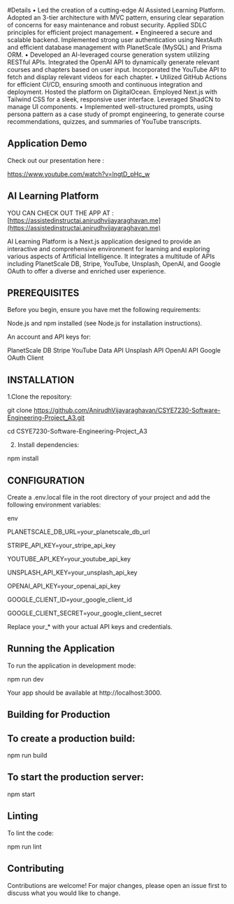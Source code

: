 #Details
•	Led the creation of a cutting-edge AI Assisted Learning Platform. Adopted an 3-tier architecture with MVC pattern, ensuring clear separation of concerns for easy maintenance and robust security. Applied SDLC principles for efficient project management.
•	Engineered a secure and scalable backend. Implemented strong user authentication using NextAuth and efficient database management with PlanetScale (MySQL) and Prisma ORM.
•	Developed an AI-leveraged course generation system utilizing RESTful APIs. Integrated the OpenAI API to dynamically generate relevant courses and chapters based on user input. Incorporated the YouTube API to fetch and display relevant videos for each chapter.
•	Utilized GitHub Actions for efficient CI/CD, ensuring smooth and continuous integration and deployment. Hosted the platform on DigitalOcean. Employed Next.js with Tailwind CSS for a sleek, responsive user interface. Leveraged ShadCN to manage UI components.
•	Implemented well-structured prompts, using persona pattern as a case study of prompt engineering, to generate course recommendations, quizzes, and summaries of YouTube transcripts.

## Application Demo
Check out our presentation here : 

https://www.youtube.com/watch?v=lngtD_pHc_w

## AI Learning Platform
YOU CAN CHECK OUT THE APP AT  : [https://assistedinstructai.anirudhvijayaraghavan.me](https://assistedinstructai.anirudhvijayaraghavan.me)

AI Learning Platform is a Next.js application designed to provide an interactive and comprehensive environment for learning and exploring various aspects of Artificial Intelligence. It integrates a multitude of APIs including PlanetScale DB, Stripe, YouTube, Unsplash, OpenAI, and Google OAuth to offer a diverse and enriched user experience.

## PREREQUISITES

Before you begin, ensure you have met the following requirements:

Node.js and npm installed (see Node.js for installation instructions).

An account and API keys for:

PlanetScale DB
Stripe
YouTube Data API
Unsplash API
OpenAI API
Google OAuth Client

## INSTALLATION

1.Clone the repository:

git clone https://github.com/AnirudhVijayaraghavan/CSYE7230-Software-Engineering-Project_A3.git

cd CSYE7230-Software-Engineering-Project_A3

2. Install dependencies:

npm install


## CONFIGURATION

Create a .env.local file in the root directory of your project and add the following environment variables:

env

PLANETSCALE_DB_URL=your_planetscale_db_url

STRIPE_API_KEY=your_stripe_api_key

YOUTUBE_API_KEY=your_youtube_api_key

UNSPLASH_API_KEY=your_unsplash_api_key

OPENAI_API_KEY=your_openai_api_key

GOOGLE_CLIENT_ID=your_google_client_id

GOOGLE_CLIENT_SECRET=your_google_client_secret

Replace your_* with your actual API keys and credentials.

## Running the Application

To run the application in development mode:

npm run dev

Your app should be available at http://localhost:3000.

## Building for Production

## To create a production build:


npm run build

## To start the production server:


npm start


## Linting

To lint the code:


npm run lint


## Contributing


Contributions are welcome! For major changes, please open an issue first to discuss what you would like to change.
